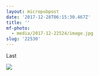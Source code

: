 ```yaml
---
layout: micropubpost
date: '2017-12-28T06:15:30.467Z'
title: ''
mf-photo:
  - media/2017-12-22524/image.jpg
slug: '22530'
---
```

Last


<p><img src='http://reeceorbuck.github.io/media/2017-12-22524/image.jpg'/></p>